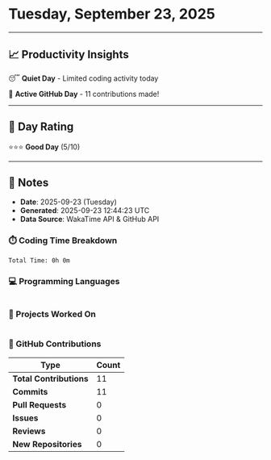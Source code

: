 # Tuesday, September 23, 2025

---

## 📈 Productivity Insights

😴 **Quiet Day** - Limited coding activity today

🚀 **Active GitHub Day** - 11 contributions made!

---

## 🎯 Day Rating

⭐⭐⭐ **Good Day** (5/10)

---

## 📝 Notes

- **Date**: 2025-09-23 (Tuesday)
- **Generated**: 2025-09-23 12:44:23 UTC
- **Data Source**: WakaTime API & GitHub API


### ⏱️ Coding Time Breakdown

```
Total Time: 0h 0m
```

### 💻 Programming Languages

```
```

### 📂 Projects Worked On

```
```


### 🐙 GitHub Contributions

| Type | Count |
|------|-------|
| **Total Contributions** | 11 |
| **Commits** | 11 |
| **Pull Requests** | 0 |
| **Issues** | 0 |
| **Reviews** | 0 |
| **New Repositories** | 0 |

